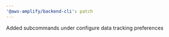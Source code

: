 ```yaml
---
'@aws-amplify/backend-cli': patch
---
```


Added subcommands under configure data tracking preferences
